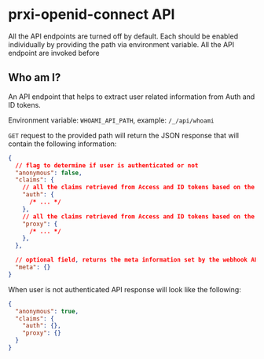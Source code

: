 # prxi-openid-connect API

All the API endpoints are turned off by default. Each should be enabled individually by providing the path via environment variable.
All the API endpoint are invoked before

## Who am I?

An API endpoint that helps to extract user related information from Auth and ID tokens.

Environment variable: `WHOAMI_API_PATH`, example: `/_/api/whoami`

`GET` request to the provided path will return the JSON response that will contain the following information:

```json
{
  // flag to determine if user is authenticated or not
  "anonymous": false,
  "claims": {
    // all the claims retrieved from Access and ID tokens based on the JWT_AUTH_CLAIM_PATHS configuration
    "auth": {
      /* ... */
    },
    // all the claims retrieved from Access and ID tokens based on the JWT_PROXY_CLAIM_PATHS configuration
    "proxy": {
      /* ... */
    },
  },

  // optional field, returns the meta information set by the webhook API upon the login action
  "meta": {}
}
```

When user is not authenticated API response will look like the following:

```json
{
  "anonymous": true,
  "claims": {
    "auth": {},
    "proxy": {}
  }
}
```

